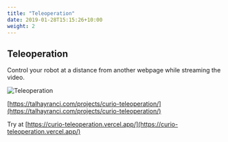 ```yaml
---
title: "Teleoperation"
date: 2019-01-28T15:15:26+10:00
weight: 2
---
```


## Teleoperation

Control your robot at a distance from another webpage while streaming the video.

![Teleoperation](https://trycurio.com/wp-content/uploads/2023/12/curioTeleoperation.gif)

[https://talhayranci.com/projects/curio-teleoperation/](https://talhayranci.com/projects/curio-teleoperation/)

Try at [https://curio-teleoperation.vercel.app/](https://curio-teleoperation.vercel.app/)
